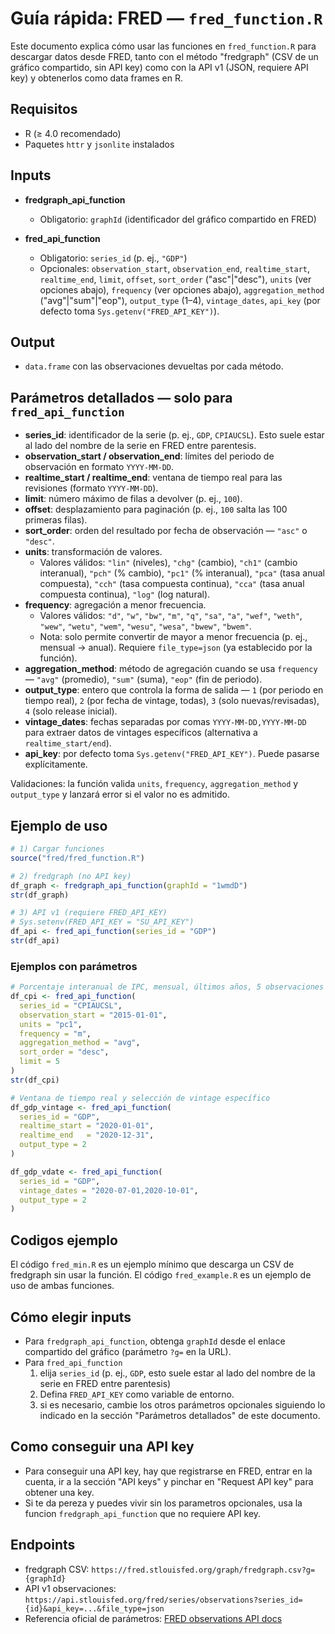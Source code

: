 # Guía rápida: FRED — `fred_function.R`

Este documento explica cómo usar las funciones en `fred_function.R` para descargar datos desde FRED, tanto con el método "fredgraph" (CSV de un gráfico compartido, sin API key) como con la API v1 (JSON, requiere API key) y obtenerlos como data frames en R.

## Requisitos
- R (≥ 4.0 recomendado)
- Paquetes `httr` y `jsonlite` instalados


## Inputs
- **fredgraph_api_function**
  - Obligatorio: `graphId` (identificador del gráfico compartido en FRED)

- **fred_api_function**
  - Obligatorio: `series_id` (p. ej., `"GDP"`)
  - Opcionales: `observation_start`, `observation_end`, `realtime_start`, `realtime_end`, `limit`, `offset`, `sort_order` ("asc"|"desc"), `units` (ver opciones abajo), `frequency` (ver opciones abajo), `aggregation_method` ("avg"|"sum"|"eop"), `output_type` (1–4), `vintage_dates`, `api_key` (por defecto toma `Sys.getenv("FRED_API_KEY")`).

## Output
- `data.frame` con las observaciones devueltas por cada método.

## Parámetros detallados — solo para `fred_api_function`
- **series_id**: identificador de la serie (p. ej., `GDP`, `CPIAUCSL`). Esto suele estar al lado del nombre de la serie en FRED entre parentesis.
- **observation_start / observation_end**: límites del periodo de observación en formato `YYYY-MM-DD`.
- **realtime_start / realtime_end**: ventana de tiempo real para las revisiones (formato `YYYY-MM-DD`).
- **limit**: número máximo de filas a devolver (p. ej., `100`).
- **offset**: desplazamiento para paginación (p. ej., `100` salta las 100 primeras filas).
- **sort_order**: orden del resultado por fecha de observación — `"asc"` o `"desc"`.
- **units**: transformación de valores.
  - Valores válidos: `"lin"` (niveles), `"chg"` (cambio), `"ch1"` (cambio interanual), `"pch"` (% cambio), `"pc1"` (% interanual), `"pca"` (tasa anual compuesta), `"cch"` (tasa compuesta continua), `"cca"` (tasa anual compuesta continua), `"log"` (log natural).
- **frequency**: agregación a menor frecuencia.
  - Valores válidos: `"d"`, `"w"`, `"bw"`, `"m"`, `"q"`, `"sa"`, `"a"`, `"wef"`, `"weth"`, `"wew"`, `"wetu"`, `"wem"`, `"wesu"`, `"wesa"`, `"bwew"`, `"bwem"`.
  - Nota: solo permite convertir de mayor a menor frecuencia (p. ej., mensual → anual). Requiere `file_type=json` (ya establecido por la función).
- **aggregation_method**: método de agregación cuando se usa `frequency` — `"avg"` (promedio), `"sum"` (suma), `"eop"` (fin de periodo).
- **output_type**: entero que controla la forma de salida — `1` (por periodo en tiempo real), `2` (por fecha de vintage, todas), `3` (solo nuevas/revisadas), `4` (solo release inicial).
- **vintage_dates**: fechas separadas por comas `YYYY-MM-DD,YYYY-MM-DD` para extraer datos de vintages específicos (alternativa a `realtime_start/end`).
- **api_key**: por defecto toma `Sys.getenv("FRED_API_KEY")`. Puede pasarse explícitamente.

Validaciones: la función valida `units`, `frequency`, `aggregation_method` y `output_type` y lanzará error si el valor no es admitido.

## Ejemplo de uso
```r
# 1) Cargar funciones
source("fred/fred_function.R")

# 2) fredgraph (no API key)
df_graph <- fredgraph_api_function(graphId = "1wmdD")
str(df_graph)

# 3) API v1 (requiere FRED_API_KEY)
# Sys.setenv(FRED_API_KEY = "SU_API_KEY")
df_api <- fred_api_function(series_id = "GDP")
str(df_api)
```

### Ejemplos con parámetros
```r
# Porcentaje interanual de IPC, mensual, últimos años, 5 observaciones más recientes
df_cpi <- fred_api_function(
  series_id = "CPIAUCSL",
  observation_start = "2015-01-01",
  units = "pc1",
  frequency = "m",
  aggregation_method = "avg",
  sort_order = "desc",
  limit = 5
)
str(df_cpi)

# Ventana de tiempo real y selección de vintage específico
df_gdp_vintage <- fred_api_function(
  series_id = "GDP",
  realtime_start = "2020-01-01",
  realtime_end   = "2020-12-31",
  output_type = 2
)

df_gdp_vdate <- fred_api_function(
  series_id = "GDP",
  vintage_dates = "2020-07-01,2020-10-01",
  output_type = 2
)
```
## Codigos ejemplo 
El código `fred_min.R` es un ejemplo mínimo que descarga un CSV de fredgraph sin usar la función.
El código `fred_example.R` es un ejemplo de uso de ambas funciones.

## Cómo elegir inputs
- Para `fredgraph_api_function`, obtenga `graphId` desde el enlace compartido del gráfico (parámetro `?g=` en la URL).
- Para `fred_api_function`
  1) elija `series_id` (p. ej., `GDP`, esto suele estar al lado del nombre de la serie en FRED entre parentesis) 
  2) Defina `FRED_API_KEY` como variable de entorno.
  3) si es necesario, cambie los otros parámetros opcionales siguiendo lo indicado en la sección "Parámetros detallados" de este documento.

## Como conseguir una API key
- Para conseguir una API key, hay que registrarse en FRED, entrar en la cuenta, ir a la sección "API keys" y pinchar en "Request API key" para obtener una key.
- Si te da pereza y puedes vivir sin los parametros opcionales, usa la funcion `fredgraph_api_function` que no requiere API key.


## Endpoints
- fredgraph CSV: `https://fred.stlouisfed.org/graph/fredgraph.csv?g={graphId}`
- API v1 observaciones: `https://api.stlouisfed.org/fred/series/observations?series_id={id}&api_key=...&file_type=json`
 - Referencia oficial de parámetros: [FRED observations API docs](https://fred.stlouisfed.org/docs/api/fred/series_observations.html)


